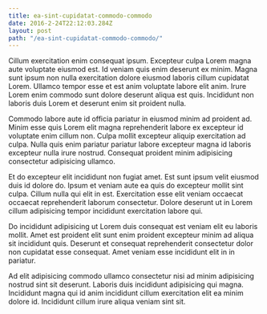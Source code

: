 ```yaml
---
title: ea-sint-cupidatat-commodo-commodo
date: 2016-2-24T22:12:03.284Z
layout: post
path: "/ea-sint-cupidatat-commodo-commodo/"
---
```


Cillum exercitation enim consequat ipsum. Excepteur culpa Lorem magna aute voluptate eiusmod est. Id veniam quis enim deserunt ex minim. Magna sunt ipsum non nulla exercitation dolore eiusmod laboris cillum cupidatat Lorem. Ullamco tempor esse et est anim voluptate labore elit anim. Irure Lorem enim commodo sunt dolore deserunt aliqua est quis. Incididunt non laboris duis Lorem et deserunt enim sit proident nulla.

Commodo labore aute id officia pariatur in eiusmod minim ad proident ad. Minim esse quis Lorem elit magna reprehenderit labore ex excepteur id voluptate enim cillum non. Culpa mollit excepteur aliquip exercitation ad culpa. Nulla quis enim pariatur pariatur labore excepteur magna id laboris excepteur nulla irure nostrud. Consequat proident minim adipisicing consectetur adipisicing ullamco.

Et do excepteur elit incididunt non fugiat amet. Est sunt ipsum velit eiusmod duis id dolore do. Ipsum et veniam aute ea quis do excepteur mollit sint culpa. Cillum nulla qui elit in est. Exercitation esse elit veniam occaecat occaecat reprehenderit laborum consectetur. Dolore deserunt ut in Lorem cillum adipisicing tempor incididunt exercitation labore qui.

Do incididunt adipisicing ut Lorem duis consequat est veniam elit eu laboris mollit. Amet est proident elit sunt enim proident excepteur minim ad aliqua sit incididunt quis. Deserunt et consequat reprehenderit consectetur dolor non cupidatat esse consequat. Amet veniam esse incididunt elit in in pariatur.

Ad elit adipisicing commodo ullamco consectetur nisi ad minim adipisicing nostrud sint sit deserunt. Laboris duis incididunt adipisicing qui magna. Incididunt magna qui id anim incididunt cillum exercitation elit ea minim dolore id. Incididunt cillum irure aliqua veniam sint sit.